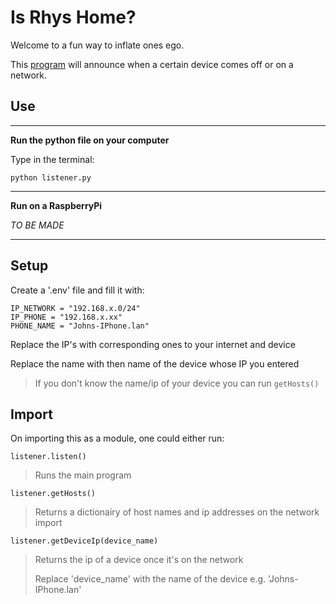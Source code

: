 # Is Rhys Home?

Welcome to a fun way to inflate ones ego.

This [program](listener.py) will announce when a certain device comes off or on a network.

## Use

---

**Run the python file on your computer**

Type in the terminal:

`python listener.py`

---

**Run on a RaspberryPi**

_TO BE MADE_

---

## Setup

Create a '.env' file and fill it with:

```
IP_NETWORK = "192.168.x.0/24"
IP_PHONE = "192.168.x.xx"
PHONE_NAME = "Johns-IPhone.lan"
```

Replace the IP's with corresponding ones to your internet and device

Replace the name with then name of the device whose IP you entered

> If you don't know the name/ip of your device you can run `getHosts()`

## Import

On importing this as a module, one could either run:

`listener.listen()`

> Runs the main program

`listener.getHosts()`

> Returns a dictionairy of host names and ip addresses on the network import

`listener.getDeviceIp(device_name)`

> Returns the ip of a device once it's on the network
>
> Replace 'device_name' with the name of the device e.g. 'Johns-IPhone.lan'

